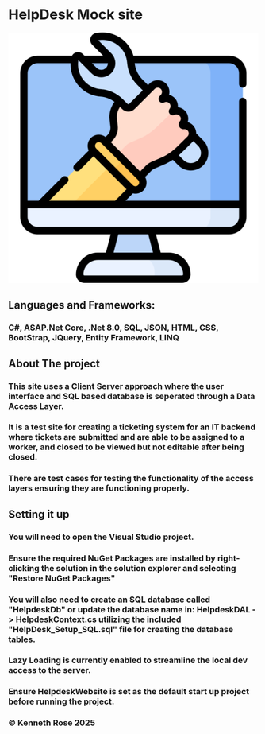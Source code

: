 # HelpDesk Mock site

![Computer monitor with a hand holding a wrench](/HelpdeskWebsite/wwwroot/images/icon.png)

## Languages and Frameworks:
### C#, ASAP.Net Core, .Net 8.0, SQL, JSON, HTML, CSS, BootStrap, JQuery, Entity Framework, LINQ

## About The project

### This site uses a Client Server approach where the user interface and SQL based database is seperated through a Data Access Layer.

### It is a test site for creating a ticketing system for an IT backend where tickets are submitted and are able to be assigned to a worker, and closed to be viewed but not editable after being closed.

### There are test cases for testing the functionality of the access layers ensuring they are functioning properly.

## Setting it up
### You will need to open the Visual Studio project.
### Ensure the required NuGet Packages are installed by right-clicking the solution in the solution explorer and selecting "Restore NuGet Packages"
### You will also need to create an SQL database called "HelpdeskDb" or update the database name in: HelpdeskDAL -> HelpdeskContext.cs utilizing the included "HelpDesk_Setup_SQL.sql" file for creating the database tables.
### Lazy Loading is currently enabled to streamline the local dev access to the server.
### Ensure HelpdeskWebsite is set as the default start up project before running the project.

### © Kenneth Rose 2025

